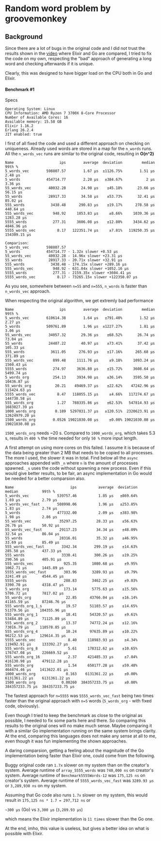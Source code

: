 # Random word problem by groovemonkey

## Background
Since there are a lot of bugs in the original code and I did not trust the results shown in the [video](https://www.youtube.com/watch?v=ICZKZQowiHs) where Elixir and Go are compared, I tried to fix the code on my own, respecting the "bad" approach of generating a long word and checking afterwards if it is unique.

Clearly, this was designed to have bigger load on the CPU both in Go and Elixir.

#### Benchmark #1

Specs
```
Operating System: Linux
CPU Information: AMD Ryzen 7 3700X 8-Core Processor
Number of Available Cores: 16
Available memory: 15.58 GB
Elixir 1.16.2
Erlang 26.2.4
JIT enabled: true
```

I first of all fixed the code and used a different approach on checking on uniqueness. Already used words are stored in a map for the `n_words` runs. All the `n_words_vec` runs are similar to the original code, resulting in **O(n^2)**

```
Name                     ips        average  deviation         median         99th %
5_words_vec        598807.57        1.67 μs  ±1126.75%        1.51 μs        2.48 μs
5_words            454714.77        2.20 μs   ±384.67%           2 μs        3.36 μs
55_words_vec        40032.28       24.98 μs    ±45.18%       23.66 μs       56.15 μs
55_words            28917.33       34.58 μs    ±53.73%       32.41 μs       85.02 μs
555_words            3438.48      290.83 μs    ±19.17%      278.58 μs      440.64 μs
555_words_vec         948.92     1053.83 μs     ±8.66%     1039.36 μs     1283.28 μs
5555_words            277.31     3606.08 μs    ±12.80%     3434.62 μs     4846.96 μs
5555_words_vec          8.17   122351.74 μs     ±7.81%   119250.35 μs   154309.15 μs

Comparison: 
5_words_vec        598807.57
5_words            454714.77 - 1.32x slower +0.53 μs
55_words_vec        40032.28 - 14.96x slower +23.31 μs
55_words            28917.33 - 20.71x slower +32.91 μs
555_words            3438.48 - 174.15x slower +289.16 μs
555_words_vec         948.92 - 631.04x slower +1052.16 μs
5555_words            277.31 - 2159.35x slower +3604.41 μs
5555_words_vec          8.17 - 73265.15x slower +122350.07 μs
```

As you see, somewhere between `n=55` and `n=555`, `n_words` is faster than `n_words_vec` approach.

When respecting the original algorithm, we get extremly bad performance

```
Name                     ips        average  deviation         median         99th %
5_words_vec        610614.38        1.64 μs   ±791.40%        1.52 μs        2.27 μs
5_words            509761.89        1.96 μs  ±1227.27%        1.81 μs        3.06 μs
55_words_vec        34057.32       29.36 μs    ±68.52%       26.74 μs       73.04 μs
55_words            24407.22       40.97 μs    ±73.41%       37.42 μs      105.33 μs
555_words            3611.05      276.93 μs    ±17.16%      265.68 μs      371.89 μs
555_words_vec         899.48     1111.76 μs     ±9.18%     1093.24 μs     1560.43 μs
5555_words            274.97     3636.80 μs    ±15.72%     3608.64 μs     5499.74 μs
5_words_org           254.13     3934.98 μs    ±36.14%     3595.50 μs    10436.87 μs
55_words_org           20.21    49469.37 μs    ±22.62%    47242.96 μs   115424.63 μs
5555_words_vec          8.47   118055.15 μs     ±4.66%   117274.67 μs   144730.58 μs
555_words_org           1.27   788335.86 μs    ±62.53%   547814.93 μs  1683027.39 μs
1000_words_org         0.189  5297031.37 μs   ±120.51%  2320623.91 μs 12624979.20 μs
1500_words_org        0.0526 19021030.08 μs     ±0.00% 19021030.08 μs 19021030.08 μs
```

`1500_words_org` needs ~20 s. Compared to `1000_words_org`, which takes 5.3 s, results in `400 %` the time needed for only `50 %` more input length.

A first attempt on using more cores on this failed. I assume it is because of the data being greater than 2 MB that needs to be copied to all processes.
The more I used, the slower it was in total.
Find below all the `async` approaches appended with `_n` where `n` is the amount of processes spawned. `_s` uses the code without spawning a new process. Even if this would give better results, to be fair, an async implementation in Go would be needed for a better comparsion also.

```
Name                          ips          average  deviation           median           99th %
5_words_vec             539757.46          1.85 μs   ±869.64%          1.69 μs          2.79 μs
5_words_vec_fast        508998.06          1.96 μs   ±253.85%          1.83 μs          2.74 μs
5_words                 477332.00          2.09 μs   ±383.98%          1.98 μs          2.86 μs
55_words_vec             35297.25         28.33 μs    ±56.63%         26.76 μs         50.92 μs
55_words_vec_fast        29117.23         34.34 μs    ±48.09%         32.54 μs         86.04 μs
55_words                 28316.01         35.32 μs    ±46.95%         33.69 μs         85.49 μs
555_words_vec_fast        3342.34        299.19 μs    ±14.63%        285.58 μs        437.33 μs
555_words                 3330.41        300.26 μs    ±19.25%        290.56 μs        405.91 μs
555_words_vec              925.35       1080.68 μs     ±9.95%       1062.71 μs       1445.89 μs
5555_words_vec_fast        303.96       3289.93 μs     ±9.79%       3241.49 μs       4544.45 μs
5555_words                 288.83       3462.25 μs     ±9.03%       3390.70 μs       4318.47 μs
5_words_org                173.14       5775.63 μs    ±15.56%       5706.72 μs       7817.02 μs
55_words_org                22.85      43766.04 μs    ±16.14%      41165.59 μs      87246.76 μs
555_words_org_1_s           19.57      51103.57 μs    ±14.65%      51379.56 μs     104355.96 μs
555_words_org_1             18.41      54320.57 μs     ±9.61%      53484.89 μs      71125.89 μs
555_words_org_2             13.37      74772.24 μs    ±12.16%      73016.79 μs     110578.85 μs
555_words_org_4             10.24      97635.89 μs    ±10.22%      96212.53 μs     129614.35 μs
5555_words_vec               8.40     118983.93 μs     ±4.34%     119492.91 μs     133392.27 μs
555_words_org_8              5.61     178312.62 μs    ±10.65%     176747.08 μs     226669.52 μs
555_words_org_16             2.37     421485.33 μs     ±7.84%     416130.98 μs     479112.28 μs
555_words_org                1.54     650177.28 μs    ±59.48%     464474.46 μs    1413622.01 μs
1000_words_org              0.163    6131361.22 μs     ±0.00%    6131361.22 μs    6131361.22 μs
1500_words_org            0.00260  384357233.75 μs     ±0.00%  384357233.75 μs  384357233.75 μs
```
The fastest approach for `n=5555` was `5555_words_vec_fast` being two times faster than the original approach with `n=5` words (`5_words_org` - with fixed code, obviously).

Even though I tried to keep the benchmark as close to the original as possible, I needed to fix some parts here and there. So comparing this results to the original ones will no make much sense. Maybe comparing it with a similar Go implementation running on the same system brings clarity. At the end, comparing this languages does not make any sense at all to me, even though it was fun implementing the shown approaches.

A daring comparsion, getting a feeling about the magnitude of the Go implementation being faster than Elixir one, could come from the following.

Buggy original code ran `1.7x` slower on my system than on the creator's system.
Average runtime of `array_5555_words` was `740,000 ns` on creator's system.
Average runtime of `Benchmark5555Words-12` was `175,125 ns` on creator's system.
Average runtime of `5555_words_vec_fast` was `3289.93 µs` or `3,289,930 ns` on my system.

Assuming that Go code also runs `1.7x` slower on my system, this would result in 
`175,125 ns * 1.7 = 297,712 ns` or 

`~300 µs` (Go)
vs 
 `3,300 µs` (`3,289.93 µs`)

which means the Elixir implementation is `11 times` slower than the Go one.

At the end, imho, this value is useless, but gives a better idea on what is possible with Elixir.